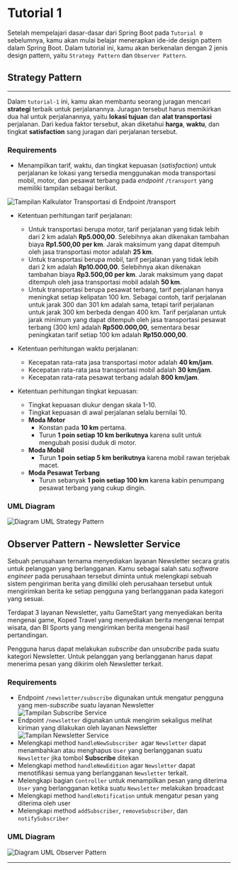 # Tutorial 1

Setelah mempelajari dasar-dasar dari Spring Boot pada `Tutorial 0` sebelumnya, kamu akan mulai belajar menerapkan ide-ide design pattern dalam Spring Boot. Dalam tutorial ini, kamu akan berkenalan dengan 2 jenis design pattern, yaitu `Strategy Pattern` dan `Observer Pattern`.

## Strategy Pattern

------------------------

Dalam `tutorial-1` ini, kamu akan membantu seorang juragan mencari **strategi** terbaik untuk perjalanannya. Juragan tersebut harus memikirkan dua hal untuk perjalanannya, yaitu **lokasi tujuan** dan **alat transportasi** perjalanan. Dari kedua faktor tersebut, akan diketahui **harga**, **waktu**, dan tingkat **satisfaction** sang juragan dari perjalanan tersebut.

### Requirements

- Menampilkan tarif, waktu, dan tingkat kepuasan (*satisfaction*) untuk perjalanan ke lokasi yang tersedia menggunakan moda transportasi mobil, motor, dan pesawat terbang pada *endpoint* `/transport` yang memiliki tampilan sebagai berikut.

![Tampilan Kalkulator Transportasi di Endpoint /transport](/transport-calculator-screenshot.png)

- Ketentuan perhitungan tarif perjalanan:
  
    - Untuk transportasi berupa motor, tarif perjalanan yang tidak lebih dari 2 km adalah **Rp5.000,00**. Selebihnya akan dikenakan tambahan biaya **Rp1.500,00 per km**. Jarak maksimum yang dapat ditempuh oleh jasa transportasi motor adalah **25 km**.
    - Untuk transportasi berupa mobil, tarif perjalanan yang tidak lebih dari 2 km adalah **Rp10.000,00**. Selebihnya akan dikenakan tambahan biaya **Rp3.500,00 per km**. Jarak maksimum yang dapat ditempuh oleh jasa transportasi mobil adalah **50 km**.
    - Untuk transportasi berupa pesawat terbang, tarif perjalanan hanya meningkat setiap kelipatan 100 km. Sebagai contoh, tarif perjalanan untuk jarak 300 dan 301 km adalah sama, tetapi tarif perjalanan untuk jarak 300 km berbeda dengan 400 km. Tarif perjalanan untuk jarak minimum yang dapat ditempuh oleh jasa transportasi pesawat terbang (300 km) adalah **Rp500.000,00**, sementara besar peningkatan tarif setiap 100 km adalah **Rp150.000,00**.

- Ketentuan perhitungan waktu perjalanan:

    - Kecepatan rata-rata jasa transportasi motor adalah **40 km/jam**.
    - Kecepatan rata-rata jasa transportasi mobil adalah **30 km/jam**.
    - Kecepatan rata-rata pesawat terbang adalah **800 km/jam**.
  
- Ketentuan perhitungan tingkat kepuasan:

    - Tingkat kepuasan diukur dengan skala 1-10.
    - Tingkat kepuasan di awal perjalanan selalu bernilai 10.
    - **Moda Motor**
        - Konstan pada **10 km** pertama.
        - Turun **1 poin setiap 10 km berikutnya** karena sulit untuk mengubah posisi duduk di motor.
    - **Moda Mobil**
        - Turun **1 poin setiap 5 km berikutnya** karena mobil rawan terjebak macet.
    - **Moda Pesawat Terbang**
        - Turun sebanyak **1 poin setiap 100 km** karena kabin penumpang pesawat terbang yang cukup dingin.
  
### UML Diagram

![Diagram UML Strategy Pattern](/Strategy-UML.png)

## Observer Pattern - Newsletter Service

Sebuah perusahaan ternama menyediakan layanan Newsletter secara gratis untuk pelanggan yang berlangganan. Kamu sebagai salah satu *software engineer* pada perusahaan tersebut diminta untuk melengkapi sebuah sistem pengiriman berita yang dimiliki oleh perusahaan tersebut untuk mengirimkan berita ke setiap pengguna yang berlangganan pada kategori yang sesuai.

Terdapat 3 layanan Newsletter, yaitu GameStart yang menyediakan berita mengenai game, Koped Travel yang menyediakan berita mengenai tempat wisata, dan BI Sports yang mengirimkan berita mengenai hasil pertandingan. 

Pengguna harus dapat melakukan *subscribe* dan *unsubcribe* pada suatu kategori Newsletter. Untuk pelanggan yang berlangganan harus dapat menerima pesan yang dikirim oleh Newsletter terkait.

### Requirements

- Endpoint `/newsletter/subscribe` digunakan untuk mengatur pengguna yang men-*subscribe* suatu layanan Newsletter
![Tampilan Subscribe Service](/subscribe-manager-screenshot.jpeg)
- Endpoint `/newsletter` digunakan untuk mengirim sekaligus melihat kiriman yang dilakukan oleh layanan Newsletter
![Tampilan Newsletter Service](/newsletter-service-screenshot.jpeg)
- Melengkapi method `handleNewSubscriber `agar `Newsletter` dapat menambahkan atau menghapus `User` yang berlangganan suatu `Newsletter` jika tombol **Subscribe** ditekan
- Melengkapi method `handleNewEdition` agar `Newsletter` dapat menotifikasi semua yang berlangganan `Newsletter` terkait.
- Melengkapi bagian `Controller` untuk menampilkan pesan yang diterima `User` yang berlangganan ketika suatu `Newsletter` melakukan broadcast
- Melengkapi method `handleNotification` untuk mengatur pesan yang diterima oleh user
- Melengkapi method `addSubscriber`, `removeSubscriber`, dan `notifySubscriber`

### UML Diagram

![Diagram UML Observer Pattern](/observer-uml.png)

------------------------
